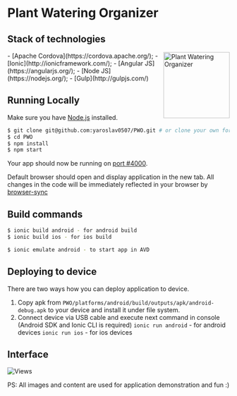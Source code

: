 Plant Watering Organizer
=====================

## Stack of technologies
<img align="right" src="https://www.dropbox.com/s/ri275hyw3p33ah7/PWO_Logo.png?dl=1" alt="Plant Watering Organizer" height="150px">
- [Apache Cordova](https://cordova.apache.org/);
- [Ionic](http://ionicframework.com/);
- [Angular JS](https://angularjs.org/);
- [Node JS](https://nodejs.org/);
- [Gulp](http://gulpjs.com/)

## Running Locally

Make sure you have [Node.js](http://nodejs.org/) installed.

```sh
$ git clone git@github.com:yaroslav0507/PWO.git # or clone your own fork
$ cd PWO
$ npm install
$ npm start
```

Your app should now be running on [port #4000](http://localhost:4000/).

Default browser should open and display application in the new tab.
All changes in the code will be immediately reflected in your browser by [browser-sync](http://browsersync.io/)

## Build commands
```sh
$ ionic build android - for android build
$ ionic build ios - for ios build

$ ionic emulate android - to start app in AVD
```

## Deploying to device
There are two ways how you can deploy application to device.

1. Copy apk from `PWO/platforms/android/build/outputs/apk/android-debug.apk` to your device and install it under file system.
2. Connect device via USB cable and execute next command in console (Android SDK and Ionic CLI is required)
    `ionic run android` - for android devices
    `ionic run ios` - for ios devices


## Interface

![Views](https://www.dropbox.com/s/9rcmth2jer7yoyt/Collage.jpg?dl=1)

PS: All images and content are used for application demonstration and fun :)

